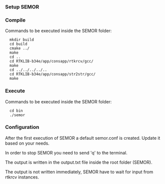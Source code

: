 ### Setup SEMOR

### Compile
Commands to be executed inside the SEMOR folder:
```
  mkdir build
  cd build
  cmake ../
  make
  cd ..
  cd RTKLIB-b34e/app/consapp/rtkrcv/gcc/
  make
  cd ../../../../..
  cd RTKLIB-b34e/app/consapp/str2str/gcc/
  make
```
### Execute
Commands to be executed inside the SEMOR folder:
```
  cd bin
  ./semor
```

### Configuration
After the first execution of SEMOR a default semor.conf is created.
Update it based on your needs.
  
In order to stop SEMOR you need to send 'q' to the terminal.
  
The output is written in the output.txt file inside the root folder (SEMOR).

The output is not written immediately, SEMOR have to wait for input from rtkrcv instances.
